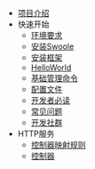 - [项目介绍](/intro.md)
- 快速开始
  - [环境要求](/QuickStart/environment.md)
  - [安装Swoole](/QuickStart/installSw.md) 
  - [安装框架](/QuickStart/install.md) 
  - [HelloWorld](/QuickStart/helloworld.md) 
  - [基础管理命令](/QuickStart/command.md)
  - [配置文件](/QuickStart/config.md)
  - [开发者必读](/QuickStart/notice.md)
  - [常见问题](/QuickStart/problem.md)  
  - [开发社群](/QuickStart/contact.md) 
- HTTP服务
  - [控制器映射规则](/Http/staticRoute.md)
  - [控制器](/Http/controller.md)